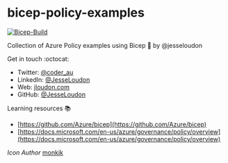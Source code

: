 # bicep-policy-examples
[![Bicep-Build](https://github.com/globalbao/bicep-policy-examples/actions/workflows/Bicep-Build.yml/badge.svg)](https://github.com/globalbao/bicep-policy-examples/actions/workflows/Bicep-Build.yml)

Collection of Azure Policy examples using Bicep :muscle: by @jesseloudon

Get in touch :octocat:

* Twitter: [@coder_au](https://twitter.com/coder_au)
* LinkedIn: [@JesseLoudon](https://www.linkedin.com/in/jesseloudon/)
* Web: [jloudon.com](https://jloudon.com)
* GitHub: [@JesseLoudon](https://github.com/jesseloudon)

Learning resources :books:
* [https://github.com/Azure/bicep](https://github.com/Azure/bicep)
* [https://docs.microsoft.com/en-us/azure/governance/policy/overview](https://docs.microsoft.com/en-us/azure/governance/policy/overview)

*Icon Author* [monkik](https://www.flaticon.com/authors/monkik)
